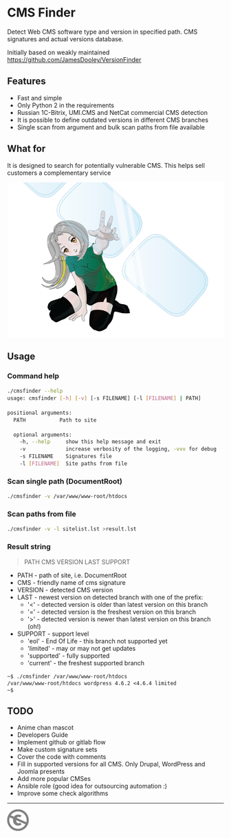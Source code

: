 CMS Finder
==========

Detect Web CMS software type and version in specified path. CMS signatures and actual versions database.

Initially based on weakly maintained https://github.com/JamesDooley/VersionFinder

Features
--------
* Fast and simple
* Only Python 2 in the requirements
* Russian 1C-Bitrix, UMI.CMS and NetCat commercial CMS detection
* It is possible to define outdated versions in different CMS branches
* Single scan from argument and bulk scan paths from file available

What for
--------

It is designed to search for potentially vulnerable CMS. This helps sell customers a complementary service

![CMS Finder](cmsfinder.png)

Usage
-----

### Command help

```sh
./cmsfinder --help
usage: cmsfinder [-h] [-v] [-s FILENAME] [-l [FILENAME] | PATH]

positional arguments:
  PATH           Path to site
  
  optional arguments:
    -h, --help     show this help message and exit
    -v             increase verbosity of the logging, -vvv for debug
    -s FILENAME    Signatures file
    -l [FILENAME]  Site paths from file
```

### Scan single path (DocumentRoot)

```sh
./cmsfinder -v /var/www/www-root/htdocs
```

### Scan paths from file

```sh
./cmsfinder -v -l sitelist.lst >result.lst
```

### Result string

> PATH CMS VERSION LAST SUPPORT

* PATH - path of site, i.e. DocumentRoot
* CMS - friendly name of cms signature
* VERSION - detected CMS version
* LAST - newest version on detected branch with one of the prefix:
  * '<' - detected version is older than latest version on this branch
  * '=' - detected version is the freshest version on this branch
  * '>' - detected version is newer than latest version on this branch (oh!)
* SUPPORT - support level
  * 'eol' - End Of Life - this branch not supported yet
  * 'limited' - may or may not get updates
  * 'supported' - fully supported
  * 'current' - the freshest supported branch

```
~$ ./cmsfinder /var/www/www-root/htdocs
/var/www/www-root/htdocs wordpress 4.6.2 <4.6.4 limited
~$ 
```

TODO
----

* Anime chan mascot
* Developers Guide
* Implement github or gitlab flow
* Make custom signature sets
* Cover the code with comments
* Fill in supported versions for all CMS. Only Drupal, WordPress and Joomla presents
* Add more popular CMSes
* Ansible role (good idea for outsourcing automation :)
* Improve some check algorithms

---
[![UNLICENSE](noc.png)](UNLICENSE)

